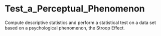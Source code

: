 # Test_a_Perceptual_Phenomenon
Compute descriptive statistics and perform a statistical test on a data set based on a psychological phenomenon, the Stroop Effect.

